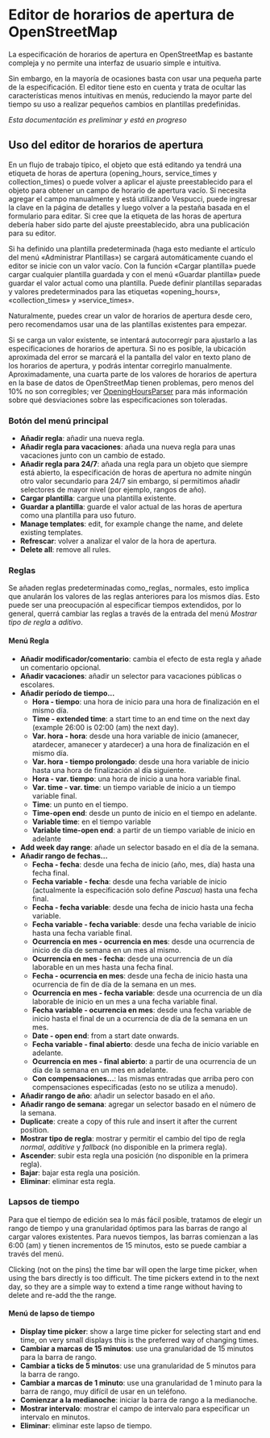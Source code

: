 # Editor de horarios de apertura de OpenStreetMap

La especificación de horarios de apertura en OpenStreetMap es bastante compleja y no permite una interfaz de usuario simple e intuitiva.

Sin embargo, en la mayoría de ocasiones basta con usar una pequeña parte de la especificación. El editor tiene esto en cuenta y trata de ocultar las características menos intuitivas en menús, reduciendo la mayor parte del tiempo su uso a realizar pequeños cambios en plantillas predefinidas.

_Esta documentación es preliminar y está en progreso_

## Uso del editor de horarios de apertura

En un flujo de trabajo típico, el objeto que está editando ya tendrá una etiqueta de horas de apertura (opening_hours, service_times y collection_times) o puede volver a aplicar el ajuste preestablecido para el objeto para obtener un campo de horario de apertura vacío. Si necesita agregar el campo manualmente y está utilizando Vespucci, puede ingresar la clave en la página de detalles y luego volver a la pestaña basada en el formulario para editar. Si cree que la etiqueta de las horas de apertura debería haber sido parte del ajuste preestablecido, abra una publicación para su editor.

Si ha definido una plantilla predeterminada (haga esto mediante el artículo del menú «Administrar Plantillas») se cargará automáticamente cuando el editor se inicie con un valor vacío. Con la función «Cargar plantilla» puede cargar cualquier plantilla guardada y con el menú «Guardar plantilla» puede guardar el valor actual como una plantilla. Puede definir plantillas separadas y valores predeterminados para las etiquetas «opening_hours», «collection_times» y »service_times». 

Naturalmente, puedes crear un valor de horarios de apertura desde cero, pero recomendamos usar una de las plantillas existentes para empezar.

Si se carga un valor existente, se intentará autocorregir para ajustarlo a las especificaciones de horarios de apertura. Si no es posible, la ubicación aproximada del error se marcará el la pantalla del valor en texto plano de los horarios de apertura, y podrás intentar corregirlo manualmente. Aproximadamente, una cuarta parte de los valores de horarios de apertura en la base de datos de OpenStreetMap tienen problemas, pero menos del 10% no son corregibles; ver [OpeningHoursParser](https://github.com/simonpoole/OpeningHoursParser) para más información sobre qué desviaciones sobre las especificaciones son toleradas.

### Botón del menú principal

* __Añadir regla__: añadir una nueva regla.
* __Añadir regla para vacaciones__: añada una nueva regla para unas vacaciones junto con un cambio de estado.
* __Añadir regla para 24/7__: añada una regla para un objeto que siempre está abierto, la especificación de horas de apertura no admite ningún otro valor secundario para 24/7 sin embargo, sí permitimos añadir selectores de mayor nivel (por ejemplo, rangos de año).
* __Cargar plantilla__: cargue una plantilla existente.
* __Guardar a plantilla__: guarde el valor actual de las horas de apertura como una plantilla para uso futuro.
* __Manage templates__: edit, for example change the name, and delete existing templates.
* __Refrescar__: volver a analizar el valor de la hora de apertura.
* __Delete all__: remove all rules.

### Reglas

Se añaden reglas predeterminadas como_reglas_ normales, esto implica que anularán los valores de las reglas anteriores para los mismos días. Esto puede ser una preocupación al especificar tiempos extendidos, por lo general, querrá cambiar las reglas a través de la entrada del menú _Mostrar tipo de regla_ a _aditivo_.

#### Menú Regla

* __Añadir modificador/comentario__: cambia el efecto de esta regla y añade un comentario opcional.
* __Añadir vacaciones__: añadir un selector para vacaciones públicas o escolares.
* __Añadir período de tiempo...__
    * __Hora - tiempo__: una hora de inicio para una hora de finalización en el mismo día.
    * __Time - extended time__: a start time to an end time on the next day (example 26:00 is 02:00 (am) the next day).
    * __Var. hora - hora__: desde una hora variable de inicio (amanecer, atardecer, amanecer y atardecer) a una hora de finalización en el mismo día.
    * __Var. hora - tiempo prolongado__: desde una hora variable de inicio hasta una hora de finalización al día siguiente.
    * __Hora - var. tiempo__: una hora de inicio a una hora variable final.
    * __Var. time - var. time__: un tiempo variable de inicio a un tiempo variable final.
    * __Time__: un punto en el tiempo.
    * __Time-open end__: desde un punto de inicio en el tiempo en adelante.
    * __Variable time__: en el tiempo variable
    * __Variable time-open end__: a partir de un tiempo variable de inicio en adelante
* __Add week day range__: añade un selector basado en el día de la semana.
* __Añadir rango de fechas...__
    * __Fecha - fecha__: desde una fecha de inicio (año, mes, día) hasta una fecha final.
    * __Fecha variable - fecha__: desde una fecha variable de inicio (actualmente la especificación solo define _Pascua_) hasta una fecha final.
    * __Fecha - fecha variable__: desde una fecha de inicio hasta una fecha variable.
    * __Fecha variable - fecha variable__: desde una fecha variable de inicio hasta una fecha variable final.
    * __Ocurrencia en mes - ocurrencia en mes__: desde una ocurrencia de inicio de día de semana en un mes al mismo.
    * __Ocurrencia en mes - fecha__: desde una ocurrencia de un día laborable en un mes hasta una fecha final.
    * __Fecha - ocurrencia en mes__: desde una fecha de inicio hasta una ocurrencia de fin de día de la semana en un mes.
    * __Ocurrencia en mes - fecha variable__: desde una ocurrencia de un día laborable de inicio en un mes a una fecha variable final.
    * __Fecha variable - ocurrencia en mes__: desde una fecha variable de inicio hasta el final de un a ocurrencia de día de la semana en un mes.
    * __Date - open end__: from a start date onwards.
    * __Fecha variable - final abierto__: desde una fecha de inicio variable en adelante.
    * __Ocurrencia en mes - final abierto__: a partir de una ocurrencia de un día de la semana en un mes en adelante.
    * __Con compensaciones...__: las mismas entradas que arriba pero con compensaciones especificadas (esto no se utiliza a menudo).
* __Añadir rango de año__: añadir un selector basado en el año.
* __Añadir rango de semana__: agregar un selector basado en el número de la semana.
* __Duplicate__: create a copy of this rule and insert it after the current position.
* __Mostrar tipo de regla__: mostrar y permitir el cambio del tipo de regla _normal_, _additive_ y _fallback_ (no disponible en la primera regla).
* __Ascender__: subir esta regla una posición (no disponible en la primera regla).
* __Bajar__: bajar esta regla una posición.
* __Eliminar__: eliminar esta regla.

### Lapsos de tiempo

Para que el tiempo de edición sea lo más fácil posible, tratamos de elegir un rango de tiempo y una granularidad óptimos para las barras de rango al cargar valores existentes. Para nuevos tiempos, las barras comienzan a las 6:00 (am) y tienen incrementos de 15 minutos, esto se puede cambiar a través del menú.

Clicking (not on the pins) the time bar will open the large time picker, when using the bars directly is too difficult. The time pickers extend in to the next day, so they are a simple way to extend a time range without having to delete and re-add the the range.

#### Menú de lapso de tiempo

* __Display time picker__: show a large time picker for selecting start and end time, on very small displays this is the preferred way of changing times.
* __Cambiar a marcas de 15 minutos__: use una granularidad de 15 minutos para la barra de rango.
* __Cambiar a ticks de 5 minutos__: use una granularidad de 5 minutos para la barra de rango.
* __Cambiar a marcas de 1 minuto__: use una granularidad de 1 minuto para la barra de rango, muy difícil de usar en un teléfono.
* __Comienzar a la medianoche__: iniciar la barra de rango a la medianoche.
* __Mostrar intervalo__: mostrar el campo de intervalo para especificar un intervalo en minutos.
* __Eliminar__: eliminar este lapso de tiempo.

